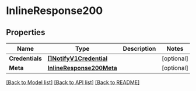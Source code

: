 # InlineResponse200

## Properties

Name | Type | Description | Notes
------------ | ------------- | ------------- | -------------
**Credentials** | [**[]NotifyV1Credential**](notify.v1.credential.md) |  | [optional] 
**Meta** | [**InlineResponse200Meta**](inline_response_200_meta.md) |  | [optional] 

[[Back to Model list]](../README.md#documentation-for-models) [[Back to API list]](../README.md#documentation-for-api-endpoints) [[Back to README]](../README.md)


